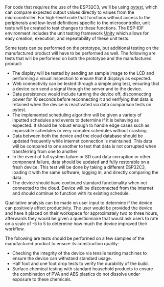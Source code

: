 For code that requires the use of the ESP32C3, we'll be using [pytest](https://docs.pytest.org/en/stable/), which can compare expected output values directly to values from the microcontroller.
For high-level code that functions without access to the peripherals and low-level definitions specific to the microcontroller, unit tests will be created to test changes to these functions.
The ESP-IDF environment includes the unit testing framework [Unity](https://github.com/ThrowTheSwitch/Unity) which allows for easy creation, execution, and repeatability of these unit tests.

Some tests can be performed on the prototype, but additional testing on the manufactured product will have to be performed as well.
The following are tests that will be performed on both the prototype and the manufactured product:
- The display will be tested by sending an sample image to the LCD and performing a visual inspection to ensure that it displays as expected.
- Web connectivity can be tested through a simple ping test, ensuring that a device can send a signal through the server and to the device.
- Data persistence would include turning the device off, disconnecting power for 10 seconds before reconnecting it and verifying that data is retained when the device is reactivated via data comparison tests on pytest.
- The implemented scheduling algorithm will be given a variety of inputted schedules and events to determine if it is behaving as expected. It should be robust enough to handle edge cases such as impossible schedules or very complex schedules without crashing
- Data between both the device and the cloud database should be updated frequently while internet connection is maintained. This data will be compared to one another to test that data is not corrupted when transferring from one to another
- In the event of full system failure or SD card data corruption or other component failure, data should be updated and fully restorable on a fresh device. This test will be done by taking a different ESP32C3, loading it with the same software, logging in, and directly comparing the data.
- The device should have continued standard functionality when not connected to the cloud. Device will be disconnected from the internet and should continue to function with its existing schedule.

Qualitative analysis can be made on user input to determine if the device can positively affect productivity.
The user would be provided the device and have it placed on their workspace for approximately two to three hours, afterwards they would be given a questionnaire that would ask users to rate on a scale of -5 to 5 to determine how much the device improved their workflow.

The following are tests should be performed on a few samples of the manufactured product to ensure its construction quality:
- Checking the integrity of the device via tensile testing machines to ensure the device can withstand standard usage.
- Half foot and one foot drop tests to verify the durability of the build. 
- Surface chemical testing with standard household products to ensure the combination of PVA and ABS plastics do not dissolve under exposure to these chemicals.
